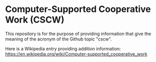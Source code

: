 # Computer-Supported Cooperative Work (CSCW)
This repository is for the purpose of providing information that give the meaning of the acronym of the Github topic "cscw".

Here is a Wikipedia entry providing addition information:
https://en.wikipedia.org/wiki/Computer-supported_cooperative_work

